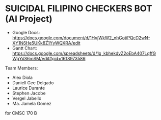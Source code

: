 # SUICIDAL FILIPINO CHECKERS BOT (AI Project)

- Google Docs: https://docs.google.com/document/d/1HvjWkW2_nhGotiPQcD2wN-XY1N6He5UKk8Z1YyWQXRA/edit
- Gantt Chart: https://docs.google.com/spreadsheets/d/1g_kbhekdvZ2oEbA407LqffGWgYdS6mSM/edit#gid=1618973586

Team Members:
- Alex Diola
- Daniell Gee Delgado
- Laurice Durante
- Stephen Jacobe
- Vergel Jabello
- Ma. Jamela Gomez

for CMSC 170 B

